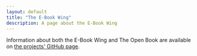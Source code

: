 ```yaml
---
layout: default
title: "The E-Book Wing"
description: A page about the E-Book Wing
---
```


Information about both the E-Book Wing and The Open Book are available on [the projects' GitHub page](https://github.com/joeycastillo/The-Open-Book).